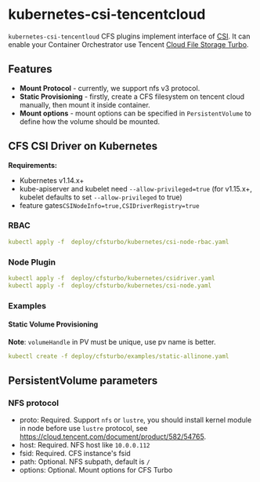 # kubernetes-csi-tencentcloud

`kubernetes-csi-tencentloud` CFS plugins implement interface of [CSI](https://github.com/container-storage-interface/spec). It can enable your Container Orchestrator use Tencent [Cloud File Storage Turbo](https://cloud.tencent.com/product/cfs).

## Features

* **Mount Protocol** - currently, we support nfs v3 protocol.
* **Static Provisioning** - firstly, create a CFS filesystem on tencent cloud manually, then mount it inside container.
* **Mount options** - mount options can be specified in `PersistentVolume` to define how the volume should be mounted.

## CFS CSI Driver on Kubernetes

**Requirements:**

* Kubernetes v1.14.x+
* kube-apiserver and kubelet need `--allow-privileged=true` (for v1.15.x+, kubelet defaults to set `--allow-privileged` to true)
* feature gates`CSINodeInfo=true,CSIDriverRegistry=true`

### RBAC

```yaml
kubectl apply -f  deploy/cfsturbo/kubernetes/csi-node-rbac.yaml
```

### Node Plugin

```yaml
kubectl apply -f  deploy/cfsturbo/kubernetes/csidriver.yaml
kubectl apply -f  deploy/cfsturbo/kubernetes/csi-node.yaml
```

### Examples

#### Static Volume Provisioning

**Note**: `volumeHandle` in PV must be unique, use pv name is better.

```yaml
kubectl create -f deploy/cfsturbo/examples/static-allinone.yaml
```

## PersistentVolume parameters

### NFS protocol

* proto: Required. Support `nfs` or `lustre`, you should install kernel module in node before use `lustre` protocol, see https://cloud.tencent.com/document/product/582/54765.
* host: Required. NFS host like `10.0.0.112`
* fsid: Required. CFS instance's fsid
* path: Optional. NFS subpath, default is `/`
* options: Optional. Mount options for CFS Turbo

